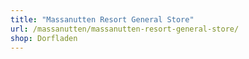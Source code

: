 ```yaml
---
title: "Massanutten Resort General Store"
url: /massanutten/massanutten-resort-general-store/
shop: Dorfladen
---
```

